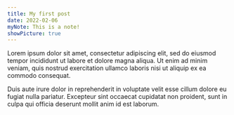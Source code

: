 ```yaml
---
title: My first post
date: 2022-02-06
myNote: This is a note!
showPicture: true
---
```


Lorem ipsum dolor sit amet, consectetur adipiscing elit, 
sed do eiusmod tempor incididunt ut labore et dolore magna aliqua. 
Ut enim ad minim veniam, quis nostrud exercitation ullamco laboris 
nisi ut aliquip ex ea commodo consequat. 

Duis aute irure dolor in reprehenderit in voluptate velit esse cillum 
dolore eu fugiat nulla pariatur. Excepteur sint occaecat cupidatat non proident, 
sunt in culpa qui officia deserunt mollit anim id est laborum.

